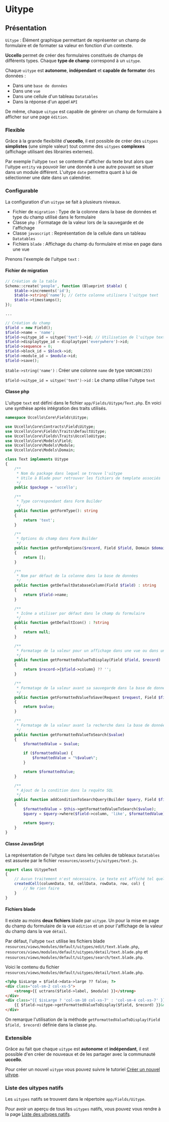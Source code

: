 # Uitype
## Présentation
`Uitype` : Élément graphique permettant de représenter un champ de formulaire et de formater sa valeur en fonction d'un contexte.

**Uccello** permet de créer des formulaires constitués de champs de différents types. Chaque **type de champ** correspond à un `uitype`.

Chaque `uitype` est **autonome**, **indépendant** et **capable de formater** des données :
- Dans une `base de données`
- Dans une `vue`
- Dans une cellule d'un tableau `Datatables`
- Dans la réponse d'un appel `API`

De même, chaque `uitype` est capable de générer un champ de formulaire à afficher sur une page `édition`.

### Flexible
Grâce à la grande flexibilité d'**uccello**, il est possible de créer des `uitypes` **simplistes** (une simple valeur) tout comme des `uitypes` **complexes** (affichage utilisant des librairies externes).

Par exemple l'uitype `text` se contente d'afficher du texte brut alors que l'uitype `entity` va pouvoir lier une donnée à une autre pouvant se situer dans un module différent. L'uitype `date` permettra quant à lui de sélectionner une date dans un calendrier.

### Configurable
La configuration d'un `uitype` se fait à plusieurs niveaux.

- Fichier de `migration` : Type de la colonne dans la base de données et type du champ utilisé dans le formulaire
- Classe `php` : Formatage de la valeur lors de la sauvegarde et de l'affichage
- Classe `javascript` : Représentation de la cellule dans un tableau `Datatables`
- Fichiers `blade` : Affichage du champ du formulaire et mise en page dans une vue

Prenons l'exemple de l'uitype `text` :

#### Fichier de migration
``` php
// Création de la table
Schema::create('people', function (Blueprint $table) {
    $table->increments('id');
    $table->string('name'); // Cette colonne utilisera l'uitype text
    $table->timestamps();
});

...

// Création du champ
$field = new Field();
$field->name = 'name';
$field->uitype_id = uitype('text')->id; // Utilisation de l'uitype text
$field->displaytype_id = displaytype('everywhere')->id;
$field->sequence = 0;
$field->block_id = $block->id;
$field->module_id = $module->id;
$field->save();
```

`$table->string('name')` : Créer une colonne `name` de type `VARCHAR(255)`

`$field->uitype_id = uitype('text')->id` : Le champ utilise l'uitype `text`


#### Classe php

L'uitype `text` est défini dans le fichier `app/Fields/Uitype/Text.php`. En voici une synthèse après intégration des traits utilisés.

``` php
namespace Uccello\Core\Fields\Uitype;

use Uccello\Core\Contracts\Field\Uitype;
use Uccello\Core\Fields\Traits\DefaultUitype;
use Uccello\Core\Fields\Traits\UccelloUitype;
use Uccello\Core\Models\Field;
use Uccello\Core\Models\Module;
use Uccello\Core\Models\Domain;

class Text implements Uitype
{
    /**
     * Nom du package dans lequel se trouve l'uitype
     * Utile à Blade pour retrouver les fichiers de template associés
     */
    public $package = 'uccello';

    /**
     * Type correspondant dans Form Builder
     */
    public function getFormType(): string
    {
        return 'text';
    }

    /**
     * Options du champ dans Form Builder
     */
    public function getFormOptions($record, Field $field, Domain $domain, Module $module): array
    {
        return [];
    }

    /**
     * Nom par défaut de la colonne dans la base de données
     */
    public function getDefaultDatabaseColumn(Field $field) : string
    {
        return $field->name;
    }

    /**
     * Icône a utiliser par défaut dans le champ du formulaire
     */
    public function getDefaultIcon() : ?string
    {
        return null;
    }

    /**
     * Formatage de la valeur pour un affichage dans une vue ou dans une réponse API
     */
    public function getFormattedValueToDisplay(Field $field, $record) : string
    {
        return $record->{$field->column} ?? '';
    }

    /**
     * Formatage de la valeur avant sa sauvegarde dans la base de données
     */
    public function getFormattedValueToSave(Request $request, Field $field, $value, $record=null, ?Domain $domain=null, ?Module $module=null) : ?string
    {
        return $value;
    }

    /**
     * Formatage de la valeur avant la recherche dans la base de données
     */
    public function getFormattedValueToSearch($value)
    {
        $formattedValue = $value;

        if ($formattedValue) {
            $formattedValue = "%$value%";
        }

        return $formattedValue;
    }

    /**
     * Ajout de la condition dans la requête SQL
     */
    public function addConditionToSearchQuery(Builder $query, Field $field, $value)
    {
        $formattedValue = $this->getFormattedValueToSearch($value);
        $query = $query->where($field->column, 'like', $formattedValue);

        return $query;
    }
}
```

#### Classe JavasSript
La représentation de l'uitype `text` dans les cellules de tableaux `Datatables` est assurée par le fichier `resources/assets/js/uitypes/text.js`.

``` javascript
export class UitypeText
{
    // Aucun traitement n'est nécessaire. Le texte est affiché tel quel dans la cellule
    createdCell(columnData, td, cellData, rowData, row, col) {
        // Ne rien faire
    }
}
```

#### Fichiers blade
Il existe au moins **deux fichiers** blade par `uitype`. Un pour la mise en page du champ du formulaire de la vue `édition` et un pour l'affichage de la valeur du champ dans la vue `détail`.

Par défaut, l'uitype `text` utilise les fichiers blade `resources/views/modules/default/uitypes/edit/text.blade.php`, `resources/views/modules/default/uitypes/detail/text.blade.php` et
`resources/views/modules/default/uitypes/search/text.blade.php`.

Voici le contenu du fichier `resources/views/modules/default/uitypes/detail/text.blade.php`.

``` html
<?php $isLarge = $field->data->large ?? false; ?>
<div class="col-sm-2 col-xs-5">
    <strong>{{ uctrans($field->label, $module) }}</strong>
</div>
<div class="{{ $isLarge ? 'col-sm-10 col-xs-7' : 'col-sm-4 col-xs-7' }}">
    {{ $field->uitype->getFormattedValueToDisplay($field, $record) }}&nbsp;
</div>
```

On remarque l'utilisation de la méthode `getFormattedValueToDisplay(Field $field, $record)` définie dans la classe `php`.

### Extensible
Grâce au fait que chaque `uitype` est **autonome** et **indépendant**, il est possible d'en créer de nouveaux et de les partager avec la communauté **uccello**.

Pour créer un nouvel `uitype` vous pouvez suivre le tutoriel [Créer un nouvel uitype](./create-new-uitype.md).

### Liste des uitypes natifs
Les `uitypes` natifs se trouvent dans le répertoire `app/Fields/Uitype`.

Pour avoir un aperçu de tous les `uitypes` natifs, vous pouvez vous rendre à la page [Liste des uitypes natifs](./native-uitypes.md).
